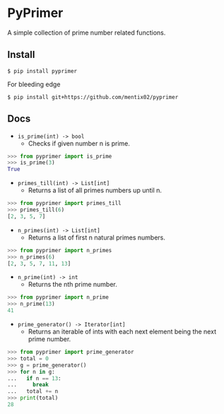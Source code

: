 # PyPrimer

A simple collection of prime number related functions.

## Install

```shell script
$ pip install pyprimer
```

For bleeding edge

```shell script
$ pip install git+https://github.com/mentix02/pyprimer
```

## Docs

+ `is_prime(int) -> bool`
    + Checks if given number n is prime.

```python
>>> from pyprimer import is_prime
>>> is_prime(3)
True
```

+ `primes_till(int) -> List[int]`
    + Returns a list of all primes numbers up until n.

```python
>>> from pyprimer import primes_till
>>> primes_till(6)
[2, 3, 5, 7]
```

+ `n_primes(int) -> List[int]`
    + Returns a list of first n natural primes numbers.

```python
>>> from pyprimer import n_primes
>>> n_primes(6)
[2, 3, 5, 7, 11, 13]
```

+ `n_prime(int) -> int`
    + Returns the nth prime number.

```python
>>> from pyprimer import n_prime
>>> n_prime(13)
41
```

+ `prime_generator() -> Iterator[int]`
    + Returns an iterable of ints with each next element being the next prime number.

```python
>>> from pyprimer import prime_generator
>>> total = 0
>>> g = prime_generator()
>>> for n in g:
...   if n == 13:
...     break
...   total += n
>>> print(total)
28
```

